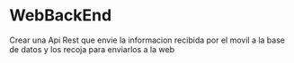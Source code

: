 # WebBackEnd
Crear una Api Rest que envie la informacion recibida por el movil a la base de datos y los recoja para enviarlos a la web
